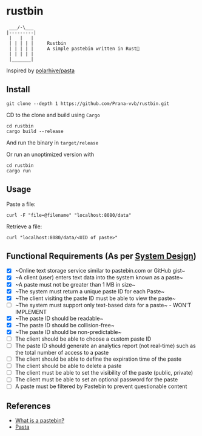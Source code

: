 # rustbin
```text
 ___/-\___
|---------|
 |   |   |
 | | | | |     Rustbin
 | | | | |     A simple pastebin written in Rust🦀
 | | | | |
 |_______|
```
Inspired by [polarhive/pasta](https://github.com/polarhive/pasta)

## Install
```
git clone --depth 1 https://github.com/Prana-vvb/rustbin.git
```

CD to the clone and build using `Cargo`
```
cd rustbin
cargo build --release
```

And run the binary in `target/release`

Or run an unoptimized version with
```
cd rustbin
cargo run
```

## Usage
Paste a file:
```
curl -F "file=@filename" "localhost:8080/data"
```

Retrieve a file:
```
curl "localhost:8080/data/<UID of paste>"
```

## Functional Requirements (As per [System Design](https://systemdesign.one/system-design-pastebin))
- [x] ~Online text storage service similar to pastebin.com or GitHub gist~
- [x] ~A client (user) enters text data into the system known as a paste~
- [x] ~A paste must not be greater than 1 MB in size~
- [x] ~The system must return a unique paste ID for each Paste~
- [x] ~The client visiting the paste ID must be able to view the paste~
- [ ] ~The system must support only text-based data for a paste~ - WON'T IMPLEMENT
- [x] ~The paste ID should be readable~
- [x] ~The paste ID should be collision-free~
- [x] ~The paste ID should be non-predictable~
- [ ] The client should be able to choose a custom paste ID
- [ ] The paste ID should generate an analytics report (not real-time) such as the total number of access to a paste
- [ ] The client should be able to define the expiration time of the paste
- [ ] The client should be able to delete a paste
- [ ] The client must be able to set the visibility of the paste (public, private)
- [ ] The client must be able to set an optional password for the paste
- [ ] A paste must be filtered by Pastebin to prevent questionable content

## References
- [What is a pastebin?](https://systemdesign.one/system-design-pastebin)
- [Pasta](https://github.com/polarhive/pasta)
